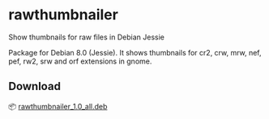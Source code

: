 ﻿# rawthumbnailer
Show thumbnails for raw files in Debian Jessie

Package for Debian 8.0 (Jessie). It shows thumbnails for cr2, crw, mrw, nef, pef, rw2, srw and orf extensions in gnome.

## Download
 :package: [rawthumbnailer_1.0_all.deb](https://github.com/davidhdz/rawthumbnailer/releases/download/v1.0/rawthumbnailer_1.0_all.deb "")